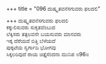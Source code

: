 +++
title = "096 ದುಷ್ಕೃತವನೆಸಗುವರು ಫಲದಲಿ"

+++
ದುಷ್ಕೃತವನೆಸಗುವರು ಫಲದಲಿ   
ಕಕ್ಕುಲಿಸುವರು ಸುಕೃತವೆಂಬುದ   
ಲೆಕ್ಕಿಸರು ತತ್ಫಲವನೇ ಬಯಸುವರು ಮಾನವರು   
ಇಕ್ಕ ದೆರೆಯದೆ ಬಿತ್ತಿ ಬೆಳೆಯದೆ   
ಪುಕ್ಕಟೆಯ ಸ್ವರ್ಗಾದಿ ಭೋಗವು   
ಸಿಕ್ಕಲರಿವುದೆ ರಾಯ ಚಿತ್ತೈಸೆಂದನಾ ಮುನಿಪ   ॥96॥